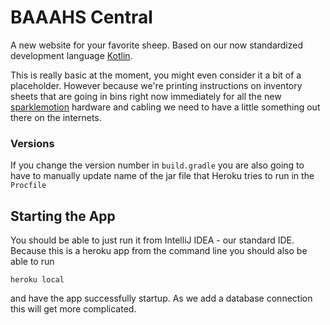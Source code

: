 # BAAAHS Central

A new website for your favorite sheep. Based on our now standardized development language [Kotlin].

This is really basic at the moment, you might even consider it a bit of a placeholder. However because we're printing instructions on inventory sheets that are going in bins right now immediately for all the new [sparklemotion] hardware and cabling we need to have a little something out there on the internets.

### Versions

If you change the version number in `build.gradle` you are also going to have to manually update name of the jar file that Heroku tries to run in the `Procfile`

## Starting the App

You should be able to just run it from IntelliJ IDEA - our standard IDE. Because this is a heroku app from the command line you should also be able to run

    heroku local
    
and have the app successfully startup. As we add a database connection this will get more complicated.


[Kotlin]: https://kotlinlang.org 
[sparklemotion]: https://github.com/baaahs/sparklemotion
